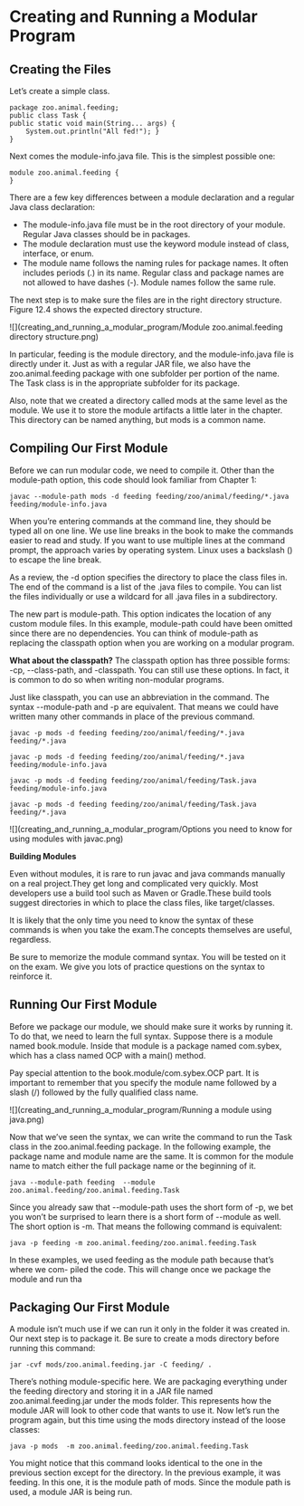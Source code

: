 # Creating and Running a Modular Program

## Creating the Files

Let’s create a simple class.

    package zoo.animal.feeding;
    public class Task {
    public static void main(String... args) {
        System.out.println("All fed!"); }
    }

Next comes the module-info.java file. This is the simplest possible one:

    module zoo.animal.feeding {
    }

There are a few key differences between a module declaration and a regular Java class declaration:

- The module-info.java file must be in the root directory of your module. Regular Java classes should be in packages.
- The module declaration must use the keyword module instead of class, interface, or enum.
- The module name follows the naming rules for package names. It often includes periods (.) in its name. Regular class
  and package names are not allowed to have dashes (-). Module names follow the same rule.

The next step is to make sure the files are in the right directory structure. Figure 12.4 shows the expected directory
structure.

![](creating_and_running_a_modular_program/Module zoo.animal.feeding directory structure.png)

In particular, feeding is the module directory, and the module-info.java file is directly under it. Just as with a
regular JAR file, we also have the zoo.animal.feeding package with one subfolder per portion of the name. The Task class
is in the appropriate subfolder for its package.

Also, note that we created a directory called mods at the same level as the module. We use it to store the module
artifacts a little later in the chapter. This directory can be named anything, but mods is a common name.

## Compiling Our First Module

Before we can run modular code, we need to compile it. Other than the module-path option, this code should look familiar
from Chapter 1:

    javac --module-path mods -d feeding feeding/zoo/animal/feeding/*.java feeding/module-info.java

When you’re entering commands at the command line, they should be typed all on one line. We use line breaks in the book
to make the commands easier to read and study. If you want to use multiple lines at the command prompt, the approach
varies by operating system. Linux uses a backslash (\) to escape the line break.

As a review, the -d option specifies the directory to place the class files in. The end of the command is a list of the
.java files to compile. You can list the files individually or use a wildcard for all .java files in a subdirectory.

The new part is module-path. This option indicates the location of any custom module files. In this example, module-path
could have been omitted since there are no dependencies. You can think of module-path as replacing the classpath
option when you are working on a modular program.

**What about the classpath?**
The classpath option has three possible forms: -cp, --class-path, and -classpath. You can still use these options. In
fact, it is common to do so when writing non-modular programs.

Just like classpath, you can use an abbreviation in the command. The syntax --module-path and -p are equivalent. That
means we could have written many other commands in place of the previous command.

    javac -p mods -d feeding feeding/zoo/animal/feeding/*.java feeding/*.java

    javac -p mods -d feeding feeding/zoo/animal/feeding/*.java feeding/module-info.java

    javac -p mods -d feeding feeding/zoo/animal/feeding/Task.java feeding/module-info.java

    javac -p mods -d feeding feeding/zoo/animal/feeding/Task.java feeding/*.java

![](creating_and_running_a_modular_program/Options you need to know for using modules with javac.png)

**Building Modules**

Even without modules, it is rare to run javac and java commands manually on a real project.They get long and complicated
very quickly. Most developers use a build tool such as Maven or Gradle.These build tools suggest directories in which to
place the class files, like target/classes.

It is likely that the only time you need to know the syntax of these commands is when you take the exam.The concepts
themselves are useful, regardless.

Be sure to memorize the module command syntax. You will be tested on it on the exam. We give you lots of practice
questions on the syntax to reinforce it.

## Running Our First Module

Before we package our module, we should make sure it works by running it. To do that, we need to learn the full syntax.
Suppose there is a module named book.module.
Inside that module is a package named com.sybex, which has a class named OCP with a main() method.

Pay special attention to the book.module/com.sybex.OCP part. It is important to remember that you specify the module
name followed by a slash (/) followed by the fully qualified class name.

![](creating_and_running_a_modular_program/Running a module using java.png)

Now that we’ve seen the syntax, we can write the command to run the Task class in the zoo.animal.feeding package. In the
following example, the package name and module name are the same. It is common for the module name to match either the
full package name or the beginning of it.

    java --module-path feeding  --module zoo.animal.feeding/zoo.animal.feeding.Task

Since you already saw that --module-path uses the short form of -p, we bet you won’t be surprised to learn there is a
short form of --module as well. The short option is -m. That means the following command is equivalent:

    java -p feeding -m zoo.animal.feeding/zoo.animal.feeding.Task

In these examples, we used feeding as the module path because that’s where we com- piled the code. This will change once
we package the module and run tha

## Packaging Our First Module

A module isn’t much use if we can run it only in the folder it was created in. Our next step is to package it. Be sure
to create a mods directory before running this command:

    jar -cvf mods/zoo.animal.feeding.jar -C feeding/ .

There’s nothing module-specific here. We are packaging everything under the feeding directory and storing it in a JAR
file named zoo.animal.feeding.jar under the mods folder. This represents how the module JAR will look to other code that
wants to use it. Now let’s run the program again, but this time using the mods directory instead of the loose classes:

    java -p mods  -m zoo.animal.feeding/zoo.animal.feeding.Task

You might notice that this command looks identical to the one in the previous section except for the directory. In the
previous example, it was feeding. In this one, it is the module path of mods. Since the module path is used, a module
JAR is being run.
